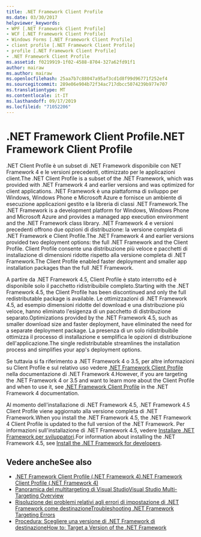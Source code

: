 ```yaml
---
title: .NET Framework Client Profile
ms.date: 03/30/2017
helpviewer_keywords:
- WPF [.NET Framework Client Profile]
- WCF [.NET Framework Client Profile]
- Windows Forms [.NET Framework Client Profile]
- client profile [.NET Framework Client Profile]
- profile [.NET Framework Client Profile]
- .NET Framework Client Profile
ms.assetid: f0219919-1f02-4588-8704-327a62fd91f1
author: mairaw
ms.author: mairaw
ms.openlocfilehash: 25aa7b7c88047a95af3cd1d8f99d96771f252ef4
ms.sourcegitcommit: 289e06e904b72f34ac717dbcc5074239b977e707
ms.translationtype: MT
ms.contentlocale: it-IT
ms.lasthandoff: 09/17/2019
ms.locfileid: "71052206"
---
```

# <a name="net-framework-client-profile"></a><span data-ttu-id="83dae-102">.NET Framework Client Profile</span><span class="sxs-lookup"><span data-stu-id="83dae-102">.NET Framework Client Profile</span></span>
<span data-ttu-id="83dae-103">.NET Client Profile è un subset di .NET Framework disponibile con NET Framework 4 e le versioni precedenti, ottimizzato per le applicazioni client.</span><span class="sxs-lookup"><span data-stu-id="83dae-103">The .NET Client Profile is a subset of the .NET Framework, which was provided with .NET Framework 4 and earlier versions and was optimized for client applications.</span></span> <span data-ttu-id="83dae-104">.NET Framework è una piattaforma di sviluppo per Windows, Windows Phone e Microsoft Azure e fornisce un ambiente di esecuzione applicazioni gestito e la libreria di classi .NET Framework.</span><span class="sxs-lookup"><span data-stu-id="83dae-104">The .NET Framework is a development platform for Windows, Windows Phone and Microsoft Azure and provides a managed app execution environment and the .NET Framework class library.</span></span> <span data-ttu-id="83dae-105">.NET Framework 4 e versioni precedenti offrono due opzioni di distribuzione: la versione completa di .NET Framework e Client Profile.</span><span class="sxs-lookup"><span data-stu-id="83dae-105">The .NET Framework 4 and earlier versions provided two deployment options: the full .NET Framework and the Client Profile.</span></span> <span data-ttu-id="83dae-106">Client Profile consente una distribuzione più veloce e pacchetti di installazione di dimensioni ridotte rispetto alla versione completa di .NET Framework.</span><span class="sxs-lookup"><span data-stu-id="83dae-106">The Client Profile enabled faster deployment and smaller app installation packages than the full .NET Framework.</span></span>  
  
 <span data-ttu-id="83dae-107">A partire da .NET Framework 4.5, Client Profile è stato interrotto ed è disponibile solo il pacchetto ridistribuibile completo.</span><span class="sxs-lookup"><span data-stu-id="83dae-107">Starting with the .NET Framework 4.5, the Client Profile has been discontinued and only the full redistributable package is available.</span></span> <span data-ttu-id="83dae-108">Le ottimizzazioni di .NET Framework 4.5, ad esempio dimensioni ridotte del download e una distribuzione più veloce, hanno eliminato l'esigenza di un pacchetto di distribuzione separato.</span><span class="sxs-lookup"><span data-stu-id="83dae-108">Optimizations provided by the .NET Framework 4.5, such as smaller download size and faster deployment, have eliminated the need for a separate deployment package.</span></span> <span data-ttu-id="83dae-109">La presenza di un solo ridistribuibile ottimizza il processo di installazione e semplifica le opzioni di distribuzione dell'applicazione.</span><span class="sxs-lookup"><span data-stu-id="83dae-109">The single redistributable streamlines the installation process and simplifies your app's deployment options.</span></span>  
  
 <span data-ttu-id="83dae-110">Se tuttavia si fa riferimento a .NET Framework 4 o 3.5, per altre informazioni su Client Profile e sul relativo uso vedere [.NET Framework Client Profile](https://docs.microsoft.com/previous-versions/dotnet/netframework-4.0/cc656912%28v=vs.100%29) nella documentazione di .NET Framework 4.</span><span class="sxs-lookup"><span data-stu-id="83dae-110">However, if you are targeting the .NET Framework 4 or 3.5 and want to learn more about the Client Profile and when to use it, see [.NET Framework Client Profile](https://docs.microsoft.com/previous-versions/dotnet/netframework-4.0/cc656912%28v=vs.100%29) in the .NET Framework 4 documentation.</span></span>  
  
 <span data-ttu-id="83dae-111">Al momento dell'installazione di .NET Framework 4.5, .NET Framework 4.5 Client Profile viene aggiornato alla versione completa di .NET Framework.</span><span class="sxs-lookup"><span data-stu-id="83dae-111">When you install the .NET Framework 4.5, the .NET Framework 4 Client Profile is updated to the full version of the .NET Framework.</span></span> <span data-ttu-id="83dae-112">Per informazioni sull'installazione di .NET Framework 4.5, vedere [Installare .NET Framework per sviluppatori](../install/guide-for-developers.md).</span><span class="sxs-lookup"><span data-stu-id="83dae-112">For information about installing the .NET Framework 4.5, see [Install the .NET Framework for developers](../install/guide-for-developers.md).</span></span>  
  
## <a name="see-also"></a><span data-ttu-id="83dae-113">Vedere anche</span><span class="sxs-lookup"><span data-stu-id="83dae-113">See also</span></span>

- [<span data-ttu-id="83dae-114">.NET Framework Client Profile (.NET Framework 4)</span><span class="sxs-lookup"><span data-stu-id="83dae-114">.NET Framework Client Profile (.NET Framework 4)</span></span>](https://docs.microsoft.com/previous-versions/dotnet/netframework-4.0/cc656912%28v=vs.100%29)
- [<span data-ttu-id="83dae-115">Panoramica del multitargeting di Visual Studio</span><span class="sxs-lookup"><span data-stu-id="83dae-115">Visual Studio Multi-Targeting Overview</span></span>](/visualstudio/ide/visual-studio-multi-targeting-overview)
- [<span data-ttu-id="83dae-116">Risoluzione dei problemi relativi agli errori di impostazione di .NET Framework come destinazione</span><span class="sxs-lookup"><span data-stu-id="83dae-116">Troubleshooting .NET Framework Targeting Errors</span></span>](/visualstudio/msbuild/troubleshooting-dotnet-framework-targeting-errors)
- [<span data-ttu-id="83dae-117">Procedura: Scegliere una versione di .NET Framework di destinazione</span><span class="sxs-lookup"><span data-stu-id="83dae-117">How to: Target a Version of the .NET Framework</span></span>](/visualstudio/ide/how-to-target-a-version-of-the-dotnet-framework)
